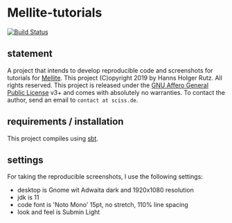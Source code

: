 # Mellite-tutorials

[![Build Status](https://travis-ci.org/Sciss/Mellite-tutorials.svg?branch=master)](https://travis-ci.org/Sciss/Mellite-tutorials)

## statement

A project that intends to develop reproducible code and screenshots for tutorials for
[Mellite](https://sciss.de/mellite). This project (C)opyright 2019 by Hanns Holger Rutz. 
All rights reserved. This project is released under the 
[GNU Affero General Public License](https://raw.github.com/Sciss/Mellite-tutorials/master/LICENSE) v3+ 
and comes with absolutely no warranties. To contact the author, send an email to
`contact at sciss.de`.

## requirements / installation

This project compiles using [sbt](http://www.scala-sbt.org/).

## settings

For taking the reproducible screenshots, I use the following settings:

- desktop is Gnome wit Adwaita dark and 1920x1080 resolution
- jdk is 11
- code font is 'Noto Mono' 15pt, no stretch, 110% line spacing
- look and feel is Submin Light
